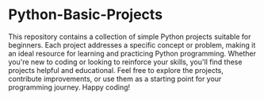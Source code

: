 # Python-Basic-Projects
 This repository contains a collection of simple Python projects suitable for beginners. Each project addresses a specific concept or problem, making it an ideal resource for learning and practicing Python programming. Whether you're new to coding or looking to reinforce your skills, you'll find these projects helpful and educational.  Feel free to explore the projects, contribute improvements, or use them as a starting point for your programming journey. Happy coding!
